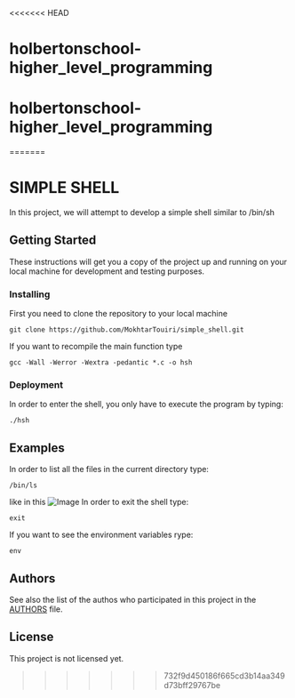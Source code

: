 <<<<<<< HEAD
# holbertonschool-higher_level_programming
# holbertonschool-higher_level_programming
=======
# SIMPLE SHELL

In this project, we will attempt to develop a simple shell similar to /bin/sh

## Getting Started

These instructions will get you a copy of the project up and running on your local machine for development and testing purposes. 

### Installing

First you need to clone the repository to your local machine

```
git clone https://github.com/MokhtarTouiri/simple_shell.git
```

If you want to recompile the main function type

```
gcc -Wall -Werror -Wextra -pedantic *.c -o hsh
```

### Deployment

In order to enter the shell, you only have to execute the program by typing:

```
./hsh
```
## Examples
In order to list all the files in the current directory type:
```
/bin/ls
```
like in this ![Image]()
In order to exit the shell type: 

```
exit
```

If you want to see the environment variables rype:

```
env
```

## Authors

See also the list of the authos who participated in this project in the [AUTHORS](AUTHORS) file.

## License

This project is not licensed yet.
>>>>>>> 732f9d450186f665cd3b14aa349d73bff29767be
